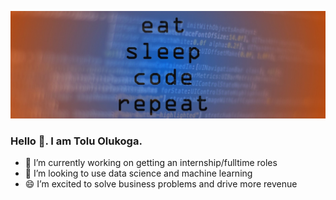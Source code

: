 
![Banner image for toluwee GitHub profile](7167578.jpg)
### Hello 👋. I am Tolu Olukoga.
- 🔭 I’m currently working on getting an internship/fulltime roles
- 👯 I’m looking to use data science and machine learning
- 😄 I’m excited to solve business problems and drive more revenue

<!--
**toluwee/toluwee** is a ✨ _special_ ✨ repository because its `README.md` (this file) appears on your GitHub profile.

Here are some ideas to get you started:

- 🔭 I’m currently working on ...
- 🌱 I’m currently learning ...
- 👯 I’m looking to collaborate on ...
- 🤔 I’m looking for help with ...
- 💬 Ask me about ...
- 📫 How to reach me: ...
- 😄 Pronouns: ...
- ⚡ Fun fact: ...
-->

